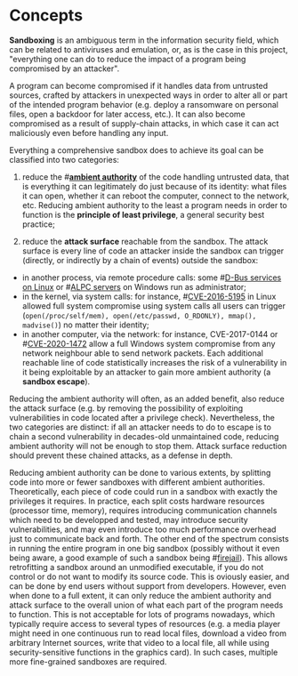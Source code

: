 # Concepts

**Sandboxing** is an ambiguous term in the information security field, which can be related to antiviruses and emulation, or, as is the case in this project, "everything one can do to reduce the impact of a program being compromised by an attacker".

A program can become compromised if it handles data from untrusted sources, crafted by attackers in unexpected ways in order to alter all or part of the intended program behavior (e.g. deploy a ransomware on personal files, open a backdoor for later access, etc.). It can also become compromised as a result of supply-chain attacks, in which case it can act maliciously even before handling any input.

Everything a comprehensive sandbox does to achieve its goal can be classified into two categories:

1. reduce the #[**ambient authority**](https://www.usenix.org/legacy/event/sec10/tech/full_papers/Watson.pdf) of the code handling untrusted data, that is everything it can legitimately do just because of its identity: what files it can open, whether it can reboot the computer, connect to the network, etc. Reducing ambient authority to the least a program needs in order to function is the **principle of least privilege**, a general security best practice;

2. reduce the **attack surface** reachable from the sandbox. The attack surface is every line of code an attacker inside the sandbox can trigger (directly, or indirectly by a chain of events) outside the sandbox:
- in another process, via remote procedure calls: some #[D-Bus services on Linux](https://github.com/netblue30/firejail/issues/796) or #[ALPC servers](https://pacsec.jp/psj17/PSJ2017_Rouault_Imbert_alpc_rpc_pacsec.pdf) on Windows run as administrator;
- in the kernel, via system calls: for instance, #[CVE-2016-5195](https://github.com/dirtycow/dirtycow.github.io/wiki/VulnerabilityDetails) in Linux allowed full system compromise using system calls all users can trigger (`open(/proc/self/mem), open(/etc/passwd, O_RDONLY), mmap(), madvise()`) no matter their identity;
- in another computer, via the network: for instance, CVE-2017-0144 or #[CVE-2020-1472](https://msrc.microsoft.com/update-guide/en-us/vulnerability/CVE-2020-1472) allow a full Windows system compromise from any network neighbour able to send network packets.
Each additional reachable line of code statistically increases the risk of a vulnerability in it being exploitable by an attacker to gain more ambient authority (a **sandbox escape**).

Reducing the ambient authority will often, as an added benefit, also reduce the attack surface (e.g. by removing the possibility of exploiting vulnerabilities in code located after a privilege check). Nevertheless, the two categories are distinct: if all an attacker needs to do to escape is to chain a second vulnerability in decades-old unmaintained code, reducing ambient authority will not be enough to stop them. Attack surface reduction should prevent these chained attacks, as a defense in depth.

Reducing ambient authority can be done to various extents, by splitting code into more or fewer sandboxes with different ambient authorities. Theoretically, each piece of code could run in a sandbox with exactly the privileges it requires. In practice, each split costs hardware resources (processor time, memory), requires introducing communication channels which need to be developped and tested, may introduce security vulnerabilities, and may even introduce too much performance overhead just to communicate back and forth. The other end of the spectrum consists in running the entire program in one big sandbox (possibly without it even being aware, a good example of such a sandbox being #[firejail](https://github.com/netblue30/firejail)). This allows retrofitting a sandbox around an unmodified executable, if you do not control or do not want to modify its source code. This is oviously easier, and can be done by end users without support from developers. However, even when done to a full extent, it can only reduce the ambient authority and attack surface to the overall union of what each part of the program needs to function. This is not acceptable for lots of programs nowadays, which typically require access to several types of resources (e.g. a media player might need in one continuous run to read local files, download a video from arbitrary Internet sources, write that video to a local file, all while using security-sensitive functions in the graphics card). In such cases, multiple more fine-grained sandboxes are required.
